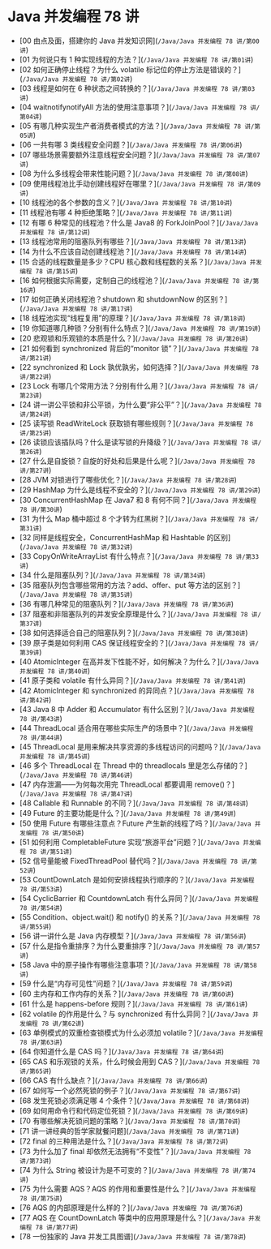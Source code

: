 # Java 并发编程 78 讲

- \[00 由点及面，搭建你的 Java 并发知识网\](`/Java/Java 并发编程 78 讲/第00讲`)
- \[01 为何说只有 1 种实现线程的方法？\](`/Java/Java 并发编程 78 讲/第01讲`)
- \[02 如何正确停止线程？为什么 volatile 标记位的停止方法是错误的？\](`/Java/Java 并发编程 78 讲/第02讲`)
- \[03 线程是如何在 6 种状态之间转换的？\](`/Java/Java 并发编程 78 讲/第03讲`)
- \[04 waitnotifynotifyAll 方法的使用注意事项？\](`/Java/Java 并发编程 78 讲/第04讲`)
- \[05 有哪几种实现生产者消费者模式的方法？\](`/Java/Java 并发编程 78 讲/第05讲`)
- \[06 一共有哪 3 类线程安全问题？\](`/Java/Java 并发编程 78 讲/第06讲`)
- \[07 哪些场景需要额外注意线程安全问题？\](`/Java/Java 并发编程 78 讲/第07讲`)
- \[08 为什么多线程会带来性能问题？\](`/Java/Java 并发编程 78 讲/第08讲`)
- \[09 使用线程池比手动创建线程好在哪里？\](`/Java/Java 并发编程 78 讲/第09讲`)
- \[10 线程池的各个参数的含义？\](`/Java/Java 并发编程 78 讲/第10讲`)
- \[11 线程池有哪 4 种拒绝策略？\](`/Java/Java 并发编程 78 讲/第11讲`)
- \[12 有哪 6 种常见的线程池？什么是 Java8 的 ForkJoinPool？\](`/Java/Java 并发编程 78 讲/第12讲`)
- \[13 线程池常用的阻塞队列有哪些？\](`/Java/Java 并发编程 78 讲/第13讲`)
- \[14 为什么不应该自动创建线程池？\](`/Java/Java 并发编程 78 讲/第14讲`)
- \[15 合适的线程数量是多少？CPU 核心数和线程数的关系？\](`/Java/Java 并发编程 78 讲/第15讲`)
- \[16 如何根据实际需要，定制自己的线程池？\](`/Java/Java 并发编程 78 讲/第16讲`)
- \[17 如何正确关闭线程池？shutdown 和 shutdownNow 的区别？\](`/Java/Java 并发编程 78 讲/第17讲`)
- \[18 线程池实现“线程复用”的原理？\](`/Java/Java 并发编程 78 讲/第18讲`)
- \[19 你知道哪几种锁？分别有什么特点？\](`/Java/Java 并发编程 78 讲/第19讲`)
- \[20 悲观锁和乐观锁的本质是什么？\](`/Java/Java 并发编程 78 讲/第20讲`)
- \[21 如何看到 synchronized 背后的“monitor 锁”？\](`/Java/Java 并发编程 78 讲/第21讲`)
- \[22 synchronized 和 Lock 孰优孰劣，如何选择？\](`/Java/Java 并发编程 78 讲/第22讲`)
- \[23 Lock 有哪几个常用方法？分别有什么用？\](`/Java/Java 并发编程 78 讲/第23讲`)
- \[24 讲一讲公平锁和非公平锁，为什么要“非公平”？\](`/Java/Java 并发编程 78 讲/第24讲`)
- \[25 读写锁 ReadWriteLock 获取锁有哪些规则？\](`/Java/Java 并发编程 78 讲/第25讲`)
- \[26 读锁应该插队吗？什么是读写锁的升降级？\](`/Java/Java 并发编程 78 讲/第26讲`)
- \[27 什么是自旋锁？自旋的好处和后果是什么呢？\](`/Java/Java 并发编程 78 讲/第27讲`)
- \[28 JVM 对锁进行了哪些优化？\](`/Java/Java 并发编程 78 讲/第28讲`)
- \[29 HashMap 为什么是线程不安全的？\](`/Java/Java 并发编程 78 讲/第29讲`)
- \[30 ConcurrentHashMap 在 Java7 和 8 有何不同？\](`/Java/Java 并发编程 78 讲/第30讲`)
- \[31 为什么 Map 桶中超过 8 个才转为红黑树？\](`/Java/Java 并发编程 78 讲/第31讲`)
- \[32 同样是线程安全，ConcurrentHashMap 和 Hashtable 的区别\](`/Java/Java 并发编程 78 讲/第32讲`)
- \[33 CopyOnWriteArrayList 有什么特点？\](`/Java/Java 并发编程 78 讲/第33讲`)
- \[34 什么是阻塞队列？\](`/Java/Java 并发编程 78 讲/第34讲`)
- \[35 阻塞队列包含哪些常用的方法？add、offer、put 等方法的区别？\](`/Java/Java 并发编程 78 讲/第35讲`)
- \[36 有哪几种常见的阻塞队列？\](`/Java/Java 并发编程 78 讲/第36讲`)
- \[37 阻塞和非阻塞队列的并发安全原理是什么？\](`/Java/Java 并发编程 78 讲/第37讲`)
- \[38 如何选择适合自己的阻塞队列？\](`/Java/Java 并发编程 78 讲/第38讲`)
- \[39 原子类是如何利用 CAS 保证线程安全的？\](`/Java/Java 并发编程 78 讲/第39讲`)
- \[40 AtomicInteger 在高并发下性能不好，如何解决？为什么？\](`/Java/Java 并发编程 78 讲/第40讲`)
- \[41 原子类和 volatile 有什么异同？\](`/Java/Java 并发编程 78 讲/第41讲`)
- \[42 AtomicInteger 和 synchronized 的异同点？\](`/Java/Java 并发编程 78 讲/第42讲`)
- \[43 Java 8 中 Adder 和 Accumulator 有什么区别？\](`/Java/Java 并发编程 78 讲/第43讲`)
- \[44 ThreadLocal 适合用在哪些实际生产的场景中？\](`/Java/Java 并发编程 78 讲/第44讲`)
- \[45 ThreadLocal 是用来解决共享资源的多线程访问的问题吗？\](`/Java/Java 并发编程 78 讲/第45讲`)
- \[46 多个 ThreadLocal 在 Thread 中的 threadlocals 里是怎么存储的？\](`/Java/Java 并发编程 78 讲/第46讲`)
- \[47 内存泄漏——为何每次用完 ThreadLocal 都要调用 remove()？\](`/Java/Java 并发编程 78 讲/第47讲`)
- \[48 Callable 和 Runnable 的不同？\](`/Java/Java 并发编程 78 讲/第48讲`)
- \[49 Future 的主要功能是什么？\](`/Java/Java 并发编程 78 讲/第49讲`)
- \[50 使用 Future 有哪些注意点？Future 产生新的线程了吗？\](`/Java/Java 并发编程 78 讲/第50讲`)
- \[51 如何利用 CompletableFuture 实现“旅游平台”问题？\](`/Java/Java 并发编程 78 讲/第51讲`)
- \[52 信号量能被 FixedThreadPool 替代吗？\](`/Java/Java 并发编程 78 讲/第52讲`)
- \[53 CountDownLatch 是如何安排线程执行顺序的？\](`/Java/Java 并发编程 78 讲/第53讲`)
- \[54 CyclicBarrier 和 CountdownLatch 有什么异同？\](`/Java/Java 并发编程 78 讲/第54讲`)
- \[55 Condition、object.wait() 和 notify() 的关系？\](`/Java/Java 并发编程 78 讲/第55讲`)
- \[56 讲一讲什么是 Java 内存模型？\](`/Java/Java 并发编程 78 讲/第56讲`)
- \[57 什么是指令重排序？为什么要重排序？\](`/Java/Java 并发编程 78 讲/第57讲`)
- \[58 Java 中的原子操作有哪些注意事项？\](`/Java/Java 并发编程 78 讲/第58讲`)
- \[59 什么是“内存可见性”问题？\](`/Java/Java 并发编程 78 讲/第59讲`)
- \[60 主内存和工作内存的关系？\](`/Java/Java 并发编程 78 讲/第60讲`)
- \[61 什么是 happens-before 规则？\](`/Java/Java 并发编程 78 讲/第61讲`)
- \[62 volatile 的作用是什么？与 synchronized 有什么异同？\](`/Java/Java 并发编程 78 讲/第62讲`)
- \[63 单例模式的双重检查锁模式为什么必须加 volatile？\](`/Java/Java 并发编程 78 讲/第63讲`)
- \[64 你知道什么是 CAS 吗？\](`/Java/Java 并发编程 78 讲/第64讲`)
- \[65 CAS 和乐观锁的关系，什么时候会用到 CAS？\](`/Java/Java 并发编程 78 讲/第65讲`)
- \[66 CAS 有什么缺点？\](`/Java/Java 并发编程 78 讲/第66讲`)
- \[67 如何写一个必然死锁的例子？\](`/Java/Java 并发编程 78 讲/第67讲`)
- \[68 发生死锁必须满足哪 4 个条件？\](`/Java/Java 并发编程 78 讲/第68讲`)
- \[69 如何用命令行和代码定位死锁？\](`/Java/Java 并发编程 78 讲/第69讲`)
- \[70 有哪些解决死锁问题的策略？\](`/Java/Java 并发编程 78 讲/第70讲`)
- \[71 讲一讲经典的哲学家就餐问题\](`/Java/Java 并发编程 78 讲/第71讲`)
- \[72 final 的三种用法是什么？\](`/Java/Java 并发编程 78 讲/第72讲`)
- \[73 为什么加了 final 却依然无法拥有“不变性”？\](`/Java/Java 并发编程 78 讲/第73讲`)
- \[74 为什么 String 被设计为是不可变的？\](`/Java/Java 并发编程 78 讲/第74讲`)
- \[75 为什么需要 AQS？AQS 的作用和重要性是什么？\](`/Java/Java 并发编程 78 讲/第75讲`)
- \[76 AQS 的内部原理是什么样的？\](`/Java/Java 并发编程 78 讲/第76讲`)
- \[77 AQS 在 CountDownLatch 等类中的应用原理是什么？\](`/Java/Java 并发编程 78 讲/第77讲`)
- \[78 一份独家的 Java 并发工具图谱\](`/Java/Java 并发编程 78 讲/第78讲`)
